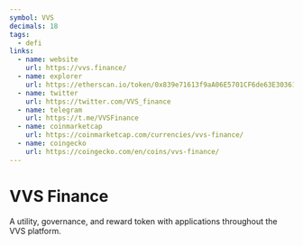 ```yaml
---
symbol: VVS
decimals: 18
tags:
  - defi
links:
  - name: website
    url: https://vvs.finance/
  - name: explorer
    url: https://etherscan.io/token/0x839e71613f9aA06E5701CF6de63E303616B0DDE3
  - name: twitter
    url: https://twitter.com/VVS_finance
  - name: telegram
    url: https://t.me/VVSFinance
  - name: coinmarketcap
    url: https://coinmarketcap.com/currencies/vvs-finance/
  - name: coingecko
    url: https://coingecko.com/en/coins/vvs-finance/
---
```


# VVS Finance

A utility, governance, and reward token with applications throughout the VVS platform.
